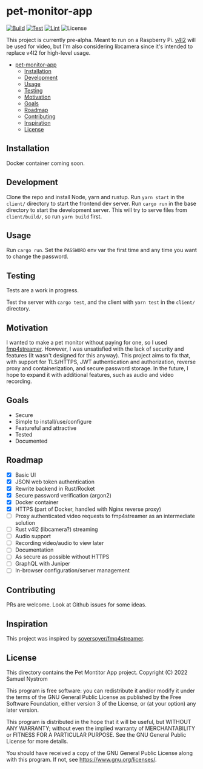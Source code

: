 # pet-monitor-app

[![Build](https://github.com/Stonks3141/pet-monitor-app/actions/workflows/ci.yml/badge.svg)](https://github.com/Stonks3141/pet-monitor-app/actions/workflows/ci.yml)
[![Test](https://github.com/Stonks3141/pet-monitor-app/actions/workflows/test.yml/badge.svg)](https://github.com/Stonks3141/pet-monitor-app/actions/workflows/test.yml)
[![Lint](https://github.com/Stonks3141/pet-monitor-app/actions/workflows/lint.yml/badge.svg)](https://github.com/Stonks3141/pet-monitor-app/actions/workflows/lint.yml)
![License](https://img.shields.io/badge/License-GPLv3-blue)

This project is currently pre-alpha.
Meant to run on a Raspberry Pi. [v4l2](https://www.kernel.org/doc/html/v4.9/media/uapi/v4l/v4l2.html) will be used for video, but I'm also considering libcamera since it's intended to replace v4l2 for high-level usage.

- [pet-monitor-app](#pet-monitor-app)
  - [Installation](#installation)
  - [Development](#development)
  - [Usage](#usage)
  - [Testing](#testing)
  - [Motivation](#motivation)
  - [Goals](#goals)
  - [Roadmap](#roadmap)
  - [Contributing](#contributing)
  - [Inspiration](#inspiration)
  - [License](#license)

## Installation

Docker container coming soon.

## Development

Clone the repo and install Node, yarn and rustup. Run `yarn start` in the `client/` directory to start the frontend dev server. Run `cargo run` in the base directory to start the development server. This will try to serve files from `client/build/`, so run `yarn build` first.

## Usage

Run `cargo run`. Set the `PASSWORD` env var the first time and any time you want to change the password.

## Testing

Tests are a work in progress.

Test the server with `cargo test`, and the client with `yarn test` in the `client/` directory.

## Motivation

I wanted to make a pet monitor without paying for one, so I used [fmp4streamer](https://github.com/soyersoyer/fmp4streamer). However, I was unsatisfied with the lack of security and features (It wasn't designed for this anyway). This project aims to fix that, with support for TLS/HTTPS, JWT authentication and authorization, reverse proxy and containerization, and secure password storage. In the future, I hope to expand it with additional features, such as audio and video recording.

## Goals

- Secure
- Simple to install/use/configure
- Featureful and attractive
- Tested
- Documented

## Roadmap

- [x] Basic UI
- [x] JSON web token authentication
- [x] Rewrite backend in Rust/Rocket
- [x] Secure password verification (argon2)
- [x] Docker container
- [x] HTTPS (part of Docker, handled with Nginx reverse proxy)
- [ ] Proxy authenticated video requests to fmp4streamer as an intermediate solution
- [ ] Rust v4l2 (libcamera?) streaming
- [ ] Audio support
- [ ] Recording video/audio to view later
- [ ] Documentation
- [ ] As secure as possible without HTTPS
- [ ] GraphQL with Juniper
- [ ] In-browser configuration/server management

## Contributing

PRs are welcome. Look at Github issues for some ideas.

## Inspiration

This project was inspired by [soyersoyer/fmp4streamer](https://github.com/soyersoyer/fmp4streamer).

## License

This directory contains the Pet Montitor App project.
Copyright (C) 2022  Samuel Nystrom

This program is free software: you can redistribute it and/or modify
it under the terms of the GNU General Public License as published by
the Free Software Foundation, either version 3 of the License, or
(at your option) any later version.

This program is distributed in the hope that it will be useful,
but WITHOUT ANY WARRANTY; without even the implied warranty of
MERCHANTABILITY or FITNESS FOR A PARTICULAR PURPOSE.  See the
GNU General Public License for more details.

You should have received a copy of the GNU General Public License
along with this program.  If not, see <https://www.gnu.org/licenses/>.
